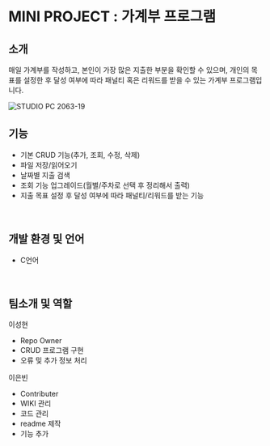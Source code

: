 # MINI PROJECT : 가계부 프로그램

## 소개
매일 가계부를 작성하고, 본인이 가장 많은 지출한 부분을 확인할 수 있으며, 개인의 목표를 설정한 후 달성 여부에 따라 패널티 혹은 리워드를 받을 수 있는 가계부 프로그램입니다. 

![STUDIO PC 2063-19](https://github.com/thisaint1230/TeamMiniproject/assets/130903252/fd2ae5e4-af2f-4c42-8833-dd5ffe4b4796)

## 기능
- 기본 CRUD 기능(추가, 조회, 수정, 삭제)
- 파일 저장/읽어오기
- 날짜별 지출 검색
- 조회 기능 업그레이드(월별/주차로 선택 후 정리해서 출력)
- 지출 목표 설정 후 달성 여부에 따라 패널티/리워드를 받는 기능

<br>

## 개발 환경 및 언어
- C언어

<br>

## 팀소개 및 역할

이성현
- Repo Owner
- CRUD 프로그램 구현
- 오류 및 추가 정보 처리

이은빈
- Contributer
- WIKI 관리
- 코드 관리
- readme 제작
- 기능 추가
